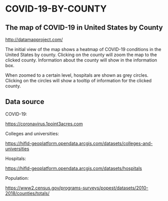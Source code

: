 # COVID-19-BY-COUNTY

## The map of COVID-19 in United States by County

http://datamapproject.com/

The initial view of the map shows a heatmap of COVID-19 conditions in the United States by county. Clicking on the county will zoom the map to the clicked county. Information about the county will show in the information box.

When zoomed to a certain level, hospitals are shown as grey circles. Clicking on the circles will show a tooltip of information for the clicked county. 

## Data source

COVID-19: 

https://coronavirus.1point3acres.com

Colleges and universities:

https://hifld-geoplatform.opendata.arcgis.com/datasets/colleges-and-universities

Hospitals:

https://hifld-geoplatform.opendata.arcgis.com/datasets/hospitals

Population:

https://www2.census.gov/programs-surveys/popest/datasets/2010-2018/counties/totals/

